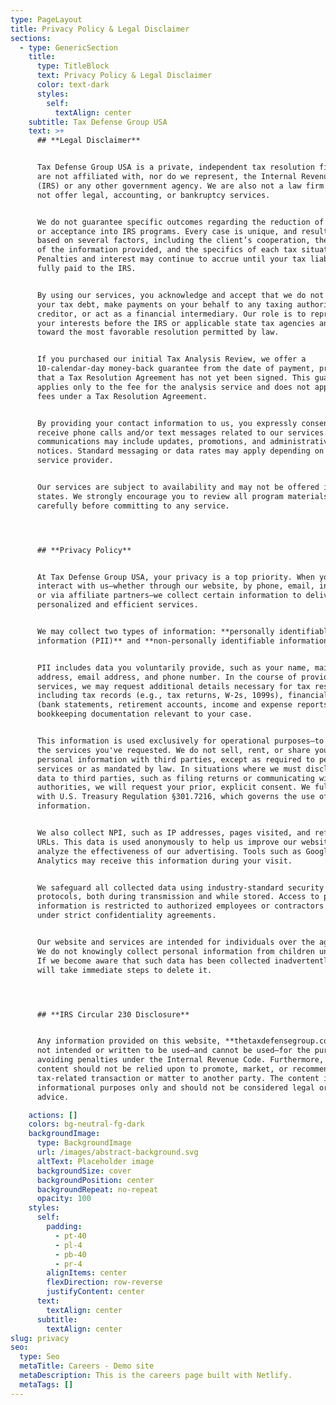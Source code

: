 ```yaml
---
type: PageLayout
title: Privacy Policy & Legal Disclaimer
sections:
  - type: GenericSection
    title:
      type: TitleBlock
      text: Privacy Policy & Legal Disclaimer
      color: text-dark
      styles:
        self:
          textAlign: center
    subtitle: Tax Defense Group USA
    text: >+
      ## **Legal Disclaimer**


      Tax Defense Group USA is a private, independent tax resolution firm. We
      are not affiliated with, nor do we represent, the Internal Revenue Service
      (IRS) or any other government agency. We are also not a law firm and do
      not offer legal, accounting, or bankruptcy services.


      We do not guarantee specific outcomes regarding the reduction of tax debt
      or acceptance into IRS programs. Every case is unique, and results vary
      based on several factors, including the client’s cooperation, the accuracy
      of the information provided, and the specifics of each tax situation.
      Penalties and interest may continue to accrue until your tax liability is
      fully paid to the IRS.


      By using our services, you acknowledge and accept that we do not assume
      your tax debt, make payments on your behalf to any taxing authority or
      creditor, or act as a financial intermediary. Our role is to represent
      your interests before the IRS or applicable state tax agencies and work
      toward the most favorable resolution permitted by law.


      If you purchased our initial Tax Analysis Review, we offer a
      10-calendar-day money-back guarantee from the date of payment, provided
      that a Tax Resolution Agreement has not yet been signed. This guarantee
      applies only to the fee for the analysis service and does not apply to any
      fees under a Tax Resolution Agreement.


      By providing your contact information to us, you expressly consent to
      receive phone calls and/or text messages related to our services. These
      communications may include updates, promotions, and administrative
      notices. Standard messaging or data rates may apply depending on your
      service provider.


      Our services are subject to availability and may not be offered in all
      states. We strongly encourage you to review all program materials
      carefully before committing to any service.




      ## **Privacy Policy**


      At Tax Defense Group USA, your privacy is a top priority. When you
      interact with us—whether through our website, by phone, email, in person,
      or via affiliate partners—we collect certain information to deliver
      personalized and efficient services.


      We may collect two types of information: **personally identifiable
      information (PII)** and **non-personally identifiable information (NPI)**.


      PII includes data you voluntarily provide, such as your name, mailing
      address, email address, and phone number. In the course of providing our
      services, we may request additional details necessary for tax resolution,
      including tax records (e.g., tax returns, W-2s, 1099s), financial data
      (bank statements, retirement accounts, income and expense reports), and
      bookkeeping documentation relevant to your case.


      This information is used exclusively for operational purposes—to deliver
      the services you've requested. We do not sell, rent, or share your
      personal information with third parties, except as required to perform our
      services or as mandated by law. In situations where we must disclose your
      data to third parties, such as filing returns or communicating with tax
      authorities, we will request your prior, explicit consent. We fully comply
      with U.S. Treasury Regulation §301.7216, which governs the use of taxpayer
      information.


      We also collect NPI, such as IP addresses, pages visited, and referring
      URLs. This data is used anonymously to help us improve our website and
      analyze the effectiveness of our advertising. Tools such as Google
      Analytics may receive this information during your visit.


      We safeguard all collected data using industry-standard security
      protocols, both during transmission and while stored. Access to personal
      information is restricted to authorized employees or contractors operating
      under strict confidentiality agreements.


      Our website and services are intended for individuals over the age of 13.
      We do not knowingly collect personal information from children under 13.
      If we become aware that such data has been collected inadvertently, we
      will take immediate steps to delete it.




      ## **IRS Circular 230 Disclosure**


      Any information provided on this website, **thetaxdefensegroup.com**, is
      not intended or written to be used—and cannot be used—for the purpose of
      avoiding penalties under the Internal Revenue Code. Furthermore, this
      content should not be relied upon to promote, market, or recommend any
      tax-related transaction or matter to another party. The content is for
      informational purposes only and should not be considered legal or tax
      advice.

    actions: []
    colors: bg-neutral-fg-dark
    backgroundImage:
      type: BackgroundImage
      url: /images/abstract-background.svg
      altText: Placeholder image
      backgroundSize: cover
      backgroundPosition: center
      backgroundRepeat: no-repeat
      opacity: 100
    styles:
      self:
        padding:
          - pt-40
          - pl-4
          - pb-40
          - pr-4
        alignItems: center
        flexDirection: row-reverse
        justifyContent: center
      text:
        textAlign: center
      subtitle:
        textAlign: center
slug: privacy
seo:
  type: Seo
  metaTitle: Careers - Demo site
  metaDescription: This is the careers page built with Netlify.
  metaTags: []
---
```

